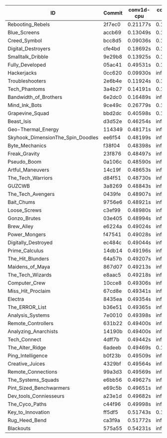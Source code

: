 |ID|Commit|conv1d-cpu|conv1d-gpu|DWSPConv2D-gpu|gemm-gpu|avg|
|-|-|-|-|-|-|-|
|Rebooting_Rebels|2f7ec0|0.21177s|0.15060s|2.80105s|1.85181s|1.25381s|
|Blue_Screens|accb69|0.13049s|0.12845s|2.87688s|1.91155s|1.26184s|
|Creed_Symbol|bcc8d5|0.09036s|0.10439s|3.12133s|1.88196s|1.29951s|
|Digital_Destroyers|cfe4bd|0.18692s|0.15169s|3.08309s|2.04402s|1.36643s|
|Smalltalk_Dribble|9e29b8|0.13925s|0.15994s|3.14937s|2.05357s|1.37553s|
|Fully_Developed|05ac41|0.49531s|0.13357s|2.88475s|2.07407s|1.39693s|
|Hackerjacks|0cc620|0.09930s|infs|infs|1.79753s|infs|
|Troubleshooters|2e6b4e|0.11924s|0.19519s|infs|4.29926s|infs|
|Tech_Phantoms|3a4b27|0.14191s|0.14204s|infs|4.31942s|infs|
|Bandwidth_of_Brothers|6e2dc0|0.16489s|infs|infs|1.99972s|infs|
|Mind_Ink_Bots|9ce49c|0.26779s|0.13027s|infs|4.32683s|infs|
|Grapevine_Squad|bbd2dc|0.40598s|0.17037s|infs|4.54674s|infs|
|Beast_Isis|d3d52e|0.46254s|infs|infs|4.36202s|infs|
|Geo-Thermal_Energy|114349|0.48171s|infs|infs|4.37689s|infs|
|Skyhook_DimensionThe_Spin_Doodles|ee6f54|0.48199s|infs|infs|4.37556s|infs|
|Byte_Mechanics|f38f04|0.48398s|infs|infs|4.37826s|infs|
|Freak_Gravity|23f876|0.48497s|infs|infs|4.37788s|infs|
|Pseudo_Boom|0a106c|0.48590s|infs|infs|4.35691s|infs|
|Artful_Maneuvers|14c19f|0.48653s|infs|infs|4.36443s|infs|
|The_Tech_Warriors|d84f51|0.48730s|infs|infs|4.37226s|infs|
|GUZCWB|3a8269|0.48843s|infs|infs|4.37537s|infs|
|The_Tech_Avengers|0439fe|0.48907s|infs|infs|4.38713s|infs|
|Bait_Chums|9756e6|0.48921s|infs|infs|4.36532s|infs|
|Loose_Screws|c3ef99|0.48980s|infs|infs|4.40464s|infs|
|Gonzo_Brutes|03e405|0.48994s|infs|infs|4.37763s|infs|
|Brew_Alley|e6224a|0.49024s|infs|infs|4.41376s|infs|
|Power_Mongers|f47541|0.49028s|infs|infs|4.36645s|infs|
|Digitally_Destroyed|ec484c|0.49044s|infs|infs|4.36491s|infs|
|Prime_Calculus|14db14|0.49196s|infs|infs|4.41513s|infs|
|The_Hit_Blunders|64a57b|0.49207s|infs|infs|4.37330s|infs|
|Maidens_of_Maya|867d07|0.49213s|infs|infs|4.37995s|infs|
|The_Tech_Wizards|e8aac5|0.49218s|infs|infs|4.41372s|infs|
|Computer_Crew|10cce8|0.49306s|infs|infs|4.38429s|infs|
|Miss_Hit_Proclaim|67cd8e|0.49341s|infs|infs|4.37183s|infs|
|Electra|8435ea|0.49354s|infs|infs|4.41304s|infs|
|The_ERROR_List|b36e51|0.49365s|infs|infs|4.38624s|infs|
|Analysis_Systems|7e0010|0.49398s|infs|infs|4.37102s|infs|
|Remote_Controllers|631b22|0.49400s|infs|infs|4.37170s|infs|
|Analyzing_Anarchists|14190b|0.49400s|infs|infs|4.37861s|infs|
|Tech_Connect|4dff7b|0.49442s|infs|infs|4.43583s|infs|
|The_Alter_Ridge|6adeeb|0.49469s|0.17597s|infs|4.32593s|infs|
|Ping_Intelligence|b0f23b|0.49509s|infs|infs|4.36423s|infs|
|Creative_Juices|4329bf|0.49564s|infs|infs|4.36650s|infs|
|Remote_Connections|99a3d3|0.49569s|infs|infs|4.41377s|infs|
|The_Systems_Squads|e6bb56|0.49627s|infs|infs|4.58835s|infs|
|Pint_Sized_Benchwarmers|e69c5b|0.49651s|infs|infs|4.36746s|infs|
|Dev_tools_Conniesseurs|a23e1d|0.49682s|infs|infs|4.38565s|infs|
|The_Cyco_Paths|c44f96|0.49998s|infs|infs|4.38248s|infs|
|Key_to_Innovation|ff5df5|0.51743s|0.17252s|infs|4.60848s|infs|
|Rug_Heed_Bend|ca3f9a|0.51772s|infs|infs|4.57856s|infs|
|Blackouts|575a55|0.54231s|infs|infs|4.71679s|infs|
